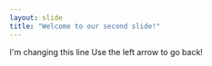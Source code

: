 ```yaml
---
layout: slide
title: "Welcome to our second slide!"
---
```

I'm changing this line
Use the left arrow to go back!
